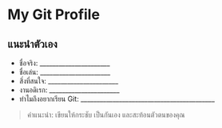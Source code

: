 # My Git Profile

## แนะนำตัวเอง
- ชื่อจริง: ______________________
- ชื่อเล่น: ______________________
- สิ่งที่สนใจ: ______________________
- งานอดิเรก: ______________________
- ทำไมถึงอยากเรียน Git: __________________________________________

> คำแนะนำ: เขียนให้กระชับ เป็นกันเอง และสะท้อนตัวตนของคุณ
